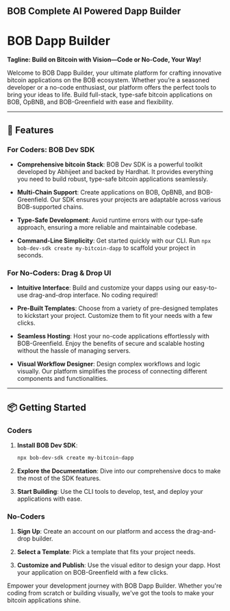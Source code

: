 ## BOB Complete AI Powered Dapp Builder

# BOB Dapp Builder

**Tagline: Build on Bitcoin with Vision—Code or No-Code, Your Way!**

Welcome to BOB Dapp Builder, your ultimate platform for crafting innovative bitcoin applications on the BOB ecosystem. Whether you’re a seasoned developer or a no-code enthusiast, our platform offers the perfect tools to bring your ideas to life. Build full-stack, type-safe bitcoin applications on BOB, OpBNB, and BOB-Greenfield with ease and flexibility.

---

## 🚀 Features

### For Coders: BOB Dev SDK

- **Comprehensive bitcoin Stack**: BOB Dev SDK is a powerful toolkit developed by Abhijeet and backed by Hardhat. It provides everything you need to build robust, type-safe bitcoin applications seamlessly.
  
- **Multi-Chain Support**: Create applications on BOB, OpBNB, and BOB-Greenfield. Our SDK ensures your projects are adaptable across various BOB-supported chains.
  
- **Type-Safe Development**: Avoid runtime errors with our type-safe approach, ensuring a more reliable and maintainable codebase.

- **Command-Line Simplicity**: Get started quickly with our CLI. Run `npx bob-dev-sdk create my-bitcoin-dapp` to scaffold your project in seconds.

### For No-Coders: Drag & Drop UI

- **Intuitive Interface**: Build and customize your dapps using our easy-to-use drag-and-drop interface. No coding required!

- **Pre-Built Templates**: Choose from a variety of pre-designed templates to kickstart your project. Customize them to fit your needs with a few clicks.

- **Seamless Hosting**: Host your no-code applications effortlessly with BOB-Greenfield. Enjoy the benefits of secure and scalable hosting without the hassle of managing servers.

- **Visual Workflow Designer**: Design complex workflows and logic visually. Our platform simplifies the process of connecting different components and functionalities.

---

## 📦 Getting Started

### Coders

1. **Install BOB Dev SDK**:
   ```bash
   npx bob-dev-sdk create my-bitcoin-dapp
   ```

2. **Explore the Documentation**: Dive into our comprehensive docs to make the most of the SDK features.

3. **Start Building**: Use the CLI tools to develop, test, and deploy your applications with ease.

### No-Coders

1. **Sign Up**: Create an account on our platform and access the drag-and-drop builder.

2. **Select a Template**: Pick a template that fits your project needs.

3. **Customize and Publish**: Use the visual editor to design your dapp. Host your application on BOB-Greenfield with a few clicks.

Empower your development journey with BOB Dapp Builder. Whether you're coding from scratch or building visually, we've got the tools to make your bitcoin applications shine.

